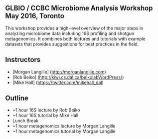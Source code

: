 ##  GLBIO / CCBC Microbiome Analysis Workshop May 2016, Toronto

This workshop provides a high-level overview of the major steps in analyzing microbiome data including 16S profiling and shotgun metagenomics. It combines both lectures and tutorials with example datasets that provides suggestions for best practices in the field.

## Instructors

* [Morgan Langille] (http://morganlangille.com)
* [Rob Beiko] (http://kiwi.cs.dal.ca/beikolabWordPress/)
* [Mike Hall] (https://twitter.com/mikehall_dal)

## Outline

* ~1 hour 16S lecture by Rob Beiko
* ~1 hour 16S tutorial by Mike Hall
* Lunch Break
* ~1 hour metagenomics lecture by Morgan Langille
* ~1 hour metagenomics tutorial by Morgan Langille

